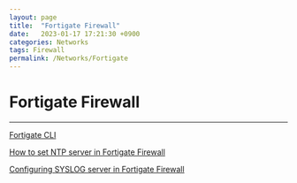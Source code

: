 ```yaml
---
layout: page
title:  "Fortigate Firewall"
date:   2023-01-17 17:21:30 +0900
categories: Networks
tags: Firewall
permalink: /Networks/Fortigate
---
```


# Fortigate Firewall

---

[Fortigate CLI](/Networks/Fortigate/Fortigate_CLI)

[How to set NTP server in Fortigate Firewall](/Networks/Fortigate/Fortigate_NTP)

[Configuring SYSLOG server in Fortigate Firewall](/Networks/Fortigate/Fortigate_syslog)


